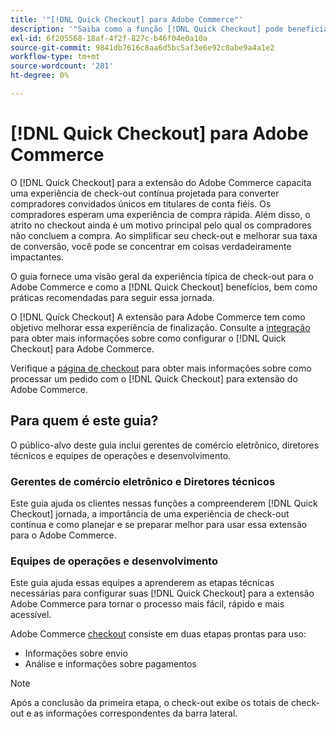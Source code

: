 ```yaml
---
title: '"[!DNL Quick Checkout] para Adobe Commerce"'
description: '"Saiba como a função [!DNL Quick Checkout] pode beneficiar sua instância do Adobe Commerce e como integrar e configurar com êxito a extensão."'
exl-id: 6f205568-18af-4f2f-827c-b46f04e0a10a
source-git-commit: 9841db7616c8aa6d5bc5af3e6e92c0abe9a4a1e2
workflow-type: tm+mt
source-wordcount: '281'
ht-degree: 0%

---
```


# [!DNL Quick Checkout] para Adobe Commerce

O [!DNL Quick Checkout] para a extensão do Adobe Commerce capacita uma experiência de check-out contínua projetada para converter compradores convidados únicos em titulares de conta fiéis. Os compradores esperam uma experiência de compra rápida. Além disso, o atrito no checkout ainda é um motivo principal pelo qual os compradores não concluem a compra. Ao simplificar seu check-out e melhorar sua taxa de conversão, você pode se concentrar em coisas verdadeiramente impactantes.

O guia fornece uma visão geral da experiência típica de check-out para o Adobe Commerce e como a [!DNL Quick Checkout] benefícios, bem como práticas recomendadas para seguir essa jornada.

O [!DNL Quick Checkout] A extensão para Adobe Commerce tem como objetivo melhorar essa experiência de finalização. Consulte a [integração](../quick-checkout/onboarding.md) para obter mais informações sobre como configurar o [!DNL Quick Checkout] para Adobe Commerce.

Verifique a [página de checkout](../quick-checkout/checkout-page.md) para obter mais informações sobre como processar um pedido com o [!DNL Quick Checkout] para extensão do Adobe Commerce.

## Para quem é este guia?

O público-alvo deste guia inclui gerentes de comércio eletrônico, diretores técnicos e equipes de operações e desenvolvimento.

### Gerentes de comércio eletrônico e Diretores técnicos

Este guia ajuda os clientes nessas funções a compreenderem [!DNL Quick Checkout] jornada, a importância de uma experiência de check-out contínua e como planejar e se preparar melhor para usar essa extensão para o Adobe Commerce.

### Equipes de operações e desenvolvimento

Este guia ajuda essas equipes a aprenderem as etapas técnicas necessárias para configurar suas [!DNL Quick Checkout] para a extensão Adobe Commerce para tornar o processo mais fácil, rápido e mais acessível.

Adobe Commerce [checkout](https://glossary.magento.com/checkout) consiste em duas etapas prontas para uso:

- Informações sobre envio
- Análise e informações sobre pagamentos

>[!NOTE]
>
> Após a conclusão da primeira etapa, o check-out exibe os totais de check-out e as informações correspondentes da barra lateral.
